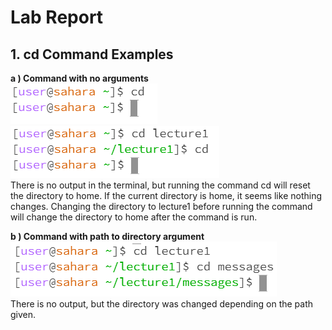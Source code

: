 # Lab Report 
## 1. cd Command Examples
**a ) Command with no arguments**  
![Image](CDnoarguments.PNG)  
![Image](CDnoargumentschange.PNG)  
There is no output in the terminal, but running the command cd will reset the directory to home. If the current directory is home, it seems like nothing changes. Changing the directory to lecture1 before running the command will change the directory to home after the command is run.


**b ) Command with path to directory argument**  
![Image](CDdirectory.PNG)  
There is no output, but the directory was changed depending on the path given. 
